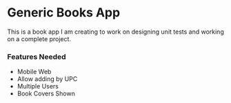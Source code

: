 # Generic Books App

This is a book app I am creating to work on designing unit tests and working on a complete project.

### Features Needed
+ Mobile Web
+ Allow adding by UPC 
+ Multiple Users
+ Book Covers Shown
